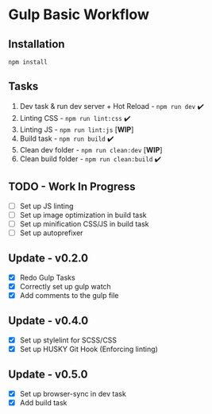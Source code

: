# Gulp Basic Workflow

## Installation

```
npm install
```

## Tasks

1. Dev task & run dev server + Hot Reload - ```npm run dev``` ✔️
3. Linting CSS - ```npm run lint:css``` ✔️
4. Linting JS - ```npm run lint:js``` [**WIP**]
5. Build task - ```npm run build``` ✔️
6. Clean dev folder - ```npm run clean:dev``` [**WIP**]
7. Clean build folder - ```npm run clean:build``` ✔️

## TODO - Work In Progress
- [ ] Set up JS linting
- [ ] Set up image optimization in build task
- [ ] Set up minification CSS/JS in build task
- [ ] Set up autoprefixer

## Update - v0.2.0
- [x] Redo Gulp Tasks
- [x] Correctly set up gulp watch
- [x] Add comments to the gulp file

## Update - v0.4.0
- [x] Set up stylelint for SCSS/CSS
- [x] Set up HUSKY Git Hook (Enforcing linting)

## Update - v0.5.0
- [x] Set up browser-sync in dev task
- [x] Add build task
